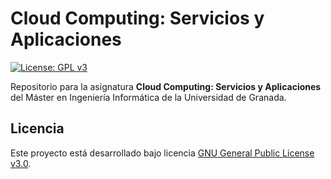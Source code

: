 # Cloud Computing: Servicios y Aplicaciones

[![License: GPL v3](https://img.shields.io/badge/License-GPL%20v3-blue.svg)](https://www.gnu.org/licenses/gpl-3.0)

Repositorio para la asignatura **Cloud Computing: Servicios y Aplicaciones** del Máster en Ingeniería Informática de la Universidad de Granada.

## Licencia

Este proyecto está desarrollado bajo licencia [GNU General Public License v3.0](https://es.wikipedia.org/wiki/GNU_General_Public_License).
